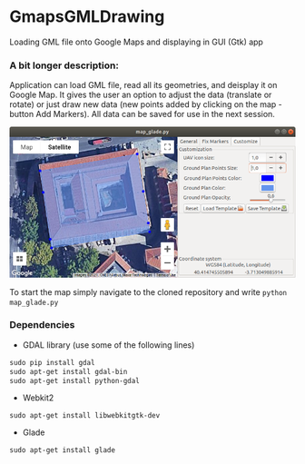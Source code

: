 # GmapsGMLDrawing
Loading GML file onto Google Maps and displaying in GUI (Gtk) app

### A bit longer description:

Application can load GML file, read all its geometries, and deisplay it on Google Map. It gives the user an option to adjust the data (translate or rotate) or just draw new data (new points added by clicking on the map - button Add Markers). All data can be saved for use in the next session.

![map](resources/map.png)

To start the map simply navigate to the cloned repository and write `python map_glade.py`

### Dependencies
- GDAL library (use some of the following lines)
```
sudo pip install gdal
sudo apt-get install gdal-bin
sudo apt-get install python-gdal
```
- Webkit2
```
sudo apt-get install libwebkitgtk-dev
```

- Glade
```
sudo apt-get install glade
```

